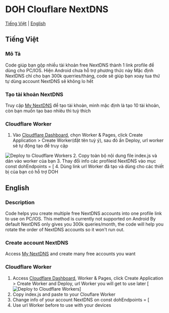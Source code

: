 # DOH Clouflare NextDNS

[Tiếng Việt](#tiếng-việt) | [English](#english)

## Tiếng Việt

### Mô Tả
Code giúp bạn gộp nhiều tài khoản free NextDNS thành 1 link profile để dùng cho PC/IOS. Hiện Android chưa hỗ trợ phương thức này
Mặc định NextDNS chỉ cho bạn 300k querries/tháng, code sẽ giúp bạn xoay tua thứ tự dùng account NextDNS sẽ không lo hết

### Tạo tài khoản NextDNS
Truy cập [My NextDNS](https://my.nextdns.io/signup) để tạo tài khoản, mình mặc định là tạo 10 tài khoản, còn bạn muốn tạo bao nhiêu thì tuỳ thích

### Cloudflare Worker
1. Vào [Cloudflare Dashboard](https://dash.cloudflare.com/), chọn Worker & Pages, click Create Application > Create Worker(đặt tên tuỳ ý), sau đó ấn Deploy, url worker sẽ tự động tạo để truy cập 

![Deploy to Cloudflare Workers](https://deploy.workers.cloudflare.com/button)
2. Copy toàn bộ nội dung file index.js và dán vào worker của bạn
3. Thay đổi info các profileid NextDNS vào mục const dohEndpoints = [
4. Dùng link url Worker đã tạo và dùng cho các thiết bị của bạn có hỗ trợ DOH

## English

### Description
Code helps you create multiple free NextDNS accounts into one profile link to use on PC/IOS. This method is currently not supported on Android
By default NextDNS only gives you 300k queries/month, the code will help you rotate the order of NextDNS accounts so it won't run out.

### Create account NextDNS
Access [My NextDNS](https://my.nextdns.io/signup) and create many free accounts you want

### Cloudflare Worker
1. Access [Cloudflare Dashboard](https://dash.cloudflare.com/), Worker & Pages, click Create Application > Create Worker and Deploy, url Worker you will get to use later 
[![Deploy to Cloudflare Workers](https://deploy.workers.cloudflare.com/button)]
2. Copy index.js and paste to your Clouflare Worker
3. Change info of your account NextDNS on const dohEndpoints = [
4. Use url Worker before to use with your devices
